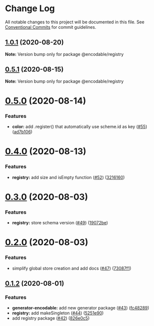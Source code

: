 # Change Log

All notable changes to this project will be documented in this file.
See [Conventional Commits](https://conventionalcommits.org) for commit guidelines.

## [1.0.1](https://github.com/kristw/encodable/compare/@encodable/registry@1.0.0...@encodable/registry@1.0.1) (2020-08-20)

**Note:** Version bump only for package @encodable/registry





## [0.5.1](https://github.com/kristw/encodable/compare/@encodable/registry@0.5.0...@encodable/registry@0.5.1) (2020-08-15)

**Note:** Version bump only for package @encodable/registry





# [0.5.0](https://github.com/kristw/encodable/compare/@encodable/registry@0.4.0...@encodable/registry@0.5.0) (2020-08-14)


### Features

* **color:** add .register() that automatically use scheme.id as key ([#55](https://github.com/kristw/encodable/issues/55)) ([ad7b106](https://github.com/kristw/encodable/commit/ad7b106a077310ab295f536046b18e1e5dc811d2))





# [0.4.0](https://github.com/kristw/encodable/compare/@encodable/registry@0.3.0...@encodable/registry@0.4.0) (2020-08-13)


### Features

* **registry:** add size and isEmpty function ([#52](https://github.com/kristw/encodable/issues/52)) ([3216160](https://github.com/kristw/encodable/commit/3216160c45776ebed6345ef0aae12b91c06c4b1e))





# [0.3.0](https://github.com/kristw/encodable/compare/@encodable/registry@0.2.0...@encodable/registry@0.3.0) (2020-08-03)


### Features

* **registry:** store schema version ([#49](https://github.com/kristw/encodable/issues/49)) ([19072be](https://github.com/kristw/encodable/commit/19072be4ba14ea277d963499e1ff54c2f9a828ff))





# [0.2.0](https://github.com/kristw/encodable/compare/@encodable/registry@0.1.2...@encodable/registry@0.2.0) (2020-08-03)


### Features

* simplify global store creation and add docs ([#47](https://github.com/kristw/encodable/issues/47)) ([73087f1](https://github.com/kristw/encodable/commit/73087f14cc5f8f0f07cda6612a7a5e851a3817b6))





## [0.1.2](https://github.com/kristw/encodable/compare/@encodable/registry@0.1.2...@encodable/registry@0.1.2) (2020-08-01)


### Features

* **generator-encodable:** add new generator package ([#43](https://github.com/kristw/encodable/issues/43)) ([fc48289](https://github.com/kristw/encodable/commit/fc48289dd487bdd71550d143d2854e9be74d2cd7))
* **registry:** add makeSingleton ([#44](https://github.com/kristw/encodable/issues/44)) ([5251e90](https://github.com/kristw/encodable/commit/5251e903f54ae5cfc525e932a41543d656e3cf75))
* add registry package ([#42](https://github.com/kristw/encodable/issues/42)) ([826e0c5](https://github.com/kristw/encodable/commit/826e0c554a8f7e743ad0a4fea52ce34e7c04ae01))
